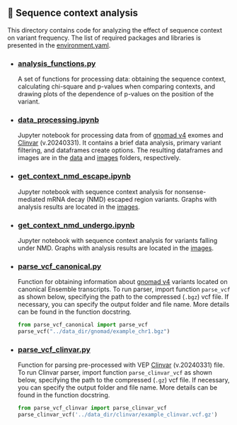 ## 💫 Sequence context analysis
This directory contains code for analyzing the effect of sequence context on variant frequency. The list of required packages and libraries is presented in the [environment.yaml](environment.yaml).

* ### [analysis_functions.py](analysis_functions.py)
  A set of functions for processing data: obtaining the sequence context, calculating chi-square and p-values when comparing contexts, and drawing plots of the dependence of p-values on the position of the variant.

  
* ### [data_processing.ipynb](data_processing.ipynb)  
  Jupyter notebook for processing data from of [gnomad v4](https://gnomad.broadinstitute.org/downloads#v4) exomes and [Clinvar](https://ftp.ncbi.nlm.nih.gov/pub/clinvar/vcf_GRCh38/) (v.20240331). It contains a brief data analysis, primary variant filtering, and dataframes create options. The resulting dataframes and images are in the [data](data) and [images](images) folders, respectively.

  
* ### [get_context_nmd_escape.ipynb](get_context_nmd_escape.ipynb)  
  Jupyter notebook with sequence context analysis for nonsense-mediated mRNA decay (NMD) escaped region variants. Graphs with analysis results are located in the [images](images). 

  
* ### [get_context_nmd_undergo.ipynb](get_context_nmd_undergo.ipynb)  
  Jupyter notebook with sequence context analysis for variants falling under NMD. Graphs with analysis results are located in the [images](images).  

  
* ### [parse_vcf_canonical.py](parse_vcf_canonical.py)  
  Function for obtaining information about [gnomad v4](https://gnomad.broadinstitute.org/downloads#v4) variants located on canonical Ensemble transcripts.
  To run parser, import function `parse_vcf` as shown below, specifying the path to the compressed (`.bgz`) vcf file. If necessary, you can specify the output folder and file name. More details can be found in the function docstring.
  ```python
  from parse_vcf_canonical import parse_vcf  
  parse_vcf("../data_dir/gnomad/example_chr1.bgz")  
  ```

  
* ### [parse_vcf_clinvar.py](parse_vcf_clinvar.py)  
  Function for parsing pre-processed with VEP [Clinvar](https://ftp.ncbi.nlm.nih.gov/pub/clinvar/vcf_GRCh38/) (v.20240331) file.
    To run Clinvar parser, import function `parse_clinvar_vcf` as shown below, specifying the path to the compressed (`.gz`) vcf file. If necessary, you can specify the output folder and file name. More details can be found in the function docstring.
  ```python
  from parse_vcf_clinvar import parse_clinvar_vcf  
  parse_clinvar_vcf('../data_dir/clinvar/example_clinvar.vcf.gz')
  ```
